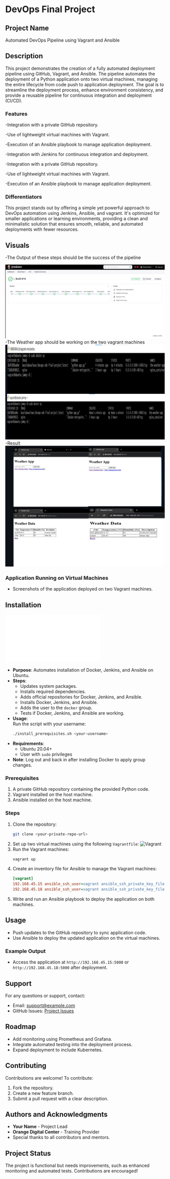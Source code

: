 # DevOps Final Project

## Project Name

Automated DevOps Pipeline using Vagrant and Ansible

## Description

This project demonstrates the creation of a fully automated deployment pipeline using GitHub, Vagrant, and Ansible. The pipeline automates the deployment of a Python application onto two virtual machines, managing the entire lifecycle from code push to application deployment. The goal is to streamline the deployment process, enhance environment consistency, and provide a reusable pipeline for continuous integration and deployment (CI/CD).

### Features

-Integration with a private GitHub repository.

-Use of lightweight virtual machines with Vagrant.

-Execution of an Ansible playbook to manage application deployment.

-Integration with Jenkins for continuous integration and deployment.

-Integration with a private GitHub repository.

-Use of lightweight virtual machines with Vagrant.

-Execution of an Ansible playbook to manage application deployment.

### Differentiators

This project stands out by offering a simple yet powerful approach to DevOps automation using Jenkins, Ansible, and vagrant. It's optimized for smaller applications or learning environments, providing a clean and minimalistic solution that ensures smooth, reliable, and automated deployments with fewer resources.

## Visuals

-The Output of these steps should be the success of the pipeline

![The Output of these steps should be the success of the pipeline](images/image3.png)
-The Weather app should be working on the two vagrant machines
![The Weather app should be working on the two vagrant machines](images/image1.jpg)
-Result
![Result](images/image2.jpg)
### Application Running on Virtual Machines
- Screenshots of the application deployed on two Vagrant machines.

## Installation
![prerequisites](prerequisites_docker_jenkins_ansible.sh)


- **Purpose**: Automates installation of Docker, Jenkins, and Ansible on Ubuntu.
- **Steps**:
  - Updates system packages.
  - Installs required dependencies.
  - Adds official repositories for Docker, Jenkins, and Ansible.
  - Installs Docker, Jenkins, and Ansible.
  - Adds the user to the `docker` group.
  - Tests if Docker, Jenkins, and Ansible are working.
- **Usage**:  
  Run the script with your username:  
  ```bash
  ./install_prerequisites.sh <your-username>
  ```
- **Requirements**:  
  - Ubuntu 20.04+  
  - User with `sudo` privileges  
- **Note**: Log out and back in after installing Docker to apply group changes.

### Prerequisites

1. A private GitHub repository containing the provided Python code.
2. Vagrant installed on the host machine.
3. Ansible installed on the host machine.

### Steps

1. Clone the repository:
   ```bash
   git clone <your-private-repo-url>
   ```
2. Set up two virtual machines using the following `Vagrantfile`:
  ![Vagrant](Vagrant-configuration)
3. Run the Vagrant machines:
   ```bash
   vagrant up
   ```
4. Create an inventory file for Ansible to manage the Vagrant machines:
   ```ini
   [vagrant]
   192.168.45.15 ansible_ssh_user=vagrant ansible_ssh_private_key_file=.vagrant/machines/ubuntu_machine_1/virtualbox/private_key
   192.168.45.18 ansible_ssh_user=vagrant ansible_ssh_private_key_file=.vagrant/machines/ubuntu_machine_2/virtualbox/private_key
   ```
5. Write and run an Ansible playbook to deploy the application on both machines.

## Usage

- Push updates to the GitHub repository to sync application code.
- Use Ansible to deploy the updated application on the virtual machines.

### Example Output

- Access the application at `http://192.168.45.15:5000` or `http://192.168.45.18:5000` after deployment.

## Support

For any questions or support, contact:

- Email: [support@example.com](mailto:support@example.com)
- GitHub Issues: [Project Issues](https://github.com/your-private-repo/issues)

## Roadmap

- Add monitoring using Prometheus and Grafana.
- Integrate automated testing into the deployment process.
- Expand deployment to include Kubernetes.

## Contributing

Contributions are welcome! To contribute:

1. Fork the repository.
2. Create a new feature branch.
3. Submit a pull request with a clear description.

## Authors and Acknowledgments

- **Your Name** - Project Lead
- **Orange Digital Center** - Training Provider
- Special thanks to all contributors and mentors.


## Project Status

The project is functional but needs improvements, such as enhanced monitoring and automated tests. Contributions are encouraged!

